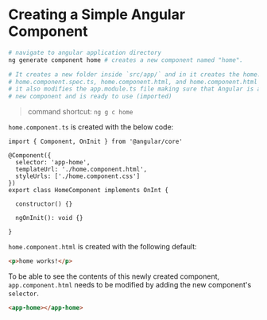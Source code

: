 # Creating a Simple Angular Component

```BASH
# navigate to angular application directory
ng generate component home # creates a new component named "home".

# It creates a new folder inside `src/app/` and in it creates the home.component.ts,
# home.component.spec.ts, home.component.html, and home.component.html
# it also modifies the app.module.ts file making sure that Angular is aware of this
# new component and is ready to use (imported)
```

> command shortcut: `ng g c home`

`home.component.ts` is created with the below code:

```JS
import { Component, OnInit } from '@angular/core'

@Component({
  selector: 'app-home',
  templateUrl: './home.component.html',
  styleUrls: ['./home.component.css']
})
export class HomeComponent implements OnInt {

  constructor() {}

  ngOnInit(): void {}

}
```

`home.component.html` is created with the following default:

```HTML
<p>home works!</p>
```

To be able to see the contents of this newly created component, `app.component.html` needs to be modified by adding the new component's `selector`.

```HTML
<app-home></app-home>
```
